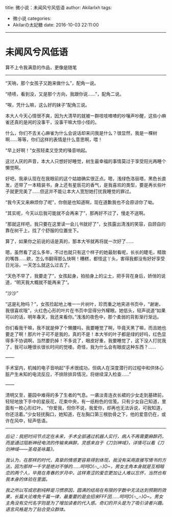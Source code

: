 title: 微小说：未闻风兮风低语
author: Akilarlxh
tags:
  - 微小说
categories:
  - Akilarの太妃糖
date: 2016-10-03 22:11:00
---
# 未闻风兮风低语
算不上令我满意的作品，更像是随笔

---

 “天呐，那个女孩子又跑来做什么”，配角一说。

“啧啧，看到没，又是那个方向，我跟你说……”，配角二说。

“唉，凭什么嘛，这么好的妹子”配角三说。

本大人今天心情很不爽，因为大清早的就被一群吱吱喳喳的吵嚷声吵醒，这些小麻雀还真的是闲的没事干，没事干嘛大惊小怪的。

什么，你们不去关心麻雀为什么会说话却来问我是什么？很显然，我是一棵树啊……等等，你们这样的表情是什么意思啊，喂！

“早上好啊！”女孩轻柔又空灵的嗓音响起。

这讨人厌的声音，本大人只想好好睡觉，树生最幸福的事情莫过于享受阳光再睡个懒觉啊。

好吧，我承认现在在我眼前的这个姑娘确实很正点。嗯，浅绿色洛丽塔，黑色长直发，还带了一本精装书，身上还有星辰花的香气，是我喜欢的类型，要是再长些叶子就更完美了……但这并不能让本大人宽恕她打扰我睡觉的罪过。

“我今天又来麻烦你了呢”，你倒是也知道啊，现在道歉我也不会原谅你了呦。

“其实呢，今天以后我可能就不会再来了”，那再好不过了，慢走不送啊。

“那就这样吧，我只要在这里读一会儿书就好了”，女孩露出清浅的笑容，自顾自的靠在树干上，找了个舒服的位置坐下。

算了，如果你之前说的话是真的，那本大爷就再将就一次好了……

嗯，虽然看了这么多年，不过也就只有这个样子的她最耐看呢，长长的睫毛，精致的嘴唇……欸，怎么书翻得那么快啊！糟糕，都怪这丫头，害得我都没有好好享受日光浴，一天怎么就这么过去了。

“天色不早了，我要走了”，女孩起身，拍拍身上的尘土，把手背在身后，娇俏的说道，“明天我大概就不能再来了”。

“沙沙”

“这是礼物吗？”，女孩捡起地上唯一一片树叶，珍而重之地夹进书页中，“谢谢，我很喜欢哦”，火红色心形的叶片在书页中显得分外耀眼。她低头，轻声说道“如果可以的话，明年春天，我还来看你。”浅浅的夜色中，那个柔弱的背影渐行渐远。

你们看我干嘛，我不就是伸了个懒腰吗，我要睡觉了啊，毕竟天黑了嘛，而且她也要走了啊！那片叶子可不是我的，真的不是！本大爷的叶子都是绿的好吗，红色显得多不协调啊，当然要扔掉！不多说了，眼皮好重，我要睡觉了，这下没人打扰我了，我可以睡很长很长时间的觉喽。奇怪，我为什么会有眼皮这种东西？……

——

手术室内，机械的电子音响起“手术很成功，但病人在深度潜行的过程中和供体心脏产生未知的电流反应，不排除排异情况，将继续深入检查……”

——

清明又至，墓园中难得的多了生者的气息。一袭淡青连衣长裙的少女走到墓碑前，轻轻地放下手中的星辰花，花束中央，有一纸粉色的信笺。只有少女自己知道，里面有一枚心形红叶。
“你爱我，但你不说，我爱你，却再也无法诉说，可我知道，你还活着。”少女轻抚胸口，她知道，在左胸口第三根肋骨之下，他的爱意仍在，或许在风中，轻声低语。


---

*后记：我把时间节点定在未来，手术全部通过机器人实行，病人不再需要麻醉药，而是通过阻断神经电流的传输来麻醉，灵感来自于《刀剑神域》，详情可以看《刀剑神域——圣母圣咏篇》。*

*我认为，在那样的时代，真挚的情感更容易得到体现，我没有采用直接写情书的方法，因为那样一千字是绝对不够的……呵呵O(∩_∩)O~，男女主角本身就是互相暗恋的两个人，毕竟在青春的岁月中，这样青涩的爱恋更加让人难以忘怀，当然也有我本身的体验在里面。*

*我之所以写成悲剧纯粹是习惯原因，圆满的结局在有限的字数中无法达到预期的效果，长篇大论难免千篇一律，最重要的是会招来FFF团……呵呵O(∩_∩)O~。男女主角没有交代名字则是为了增加读者的代入感。奇幻的开头是为了吸引读者兴趣。语言风格是为了贴合受众群体。*
